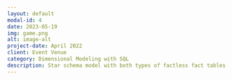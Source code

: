 ```yaml
---
layout: default
modal-id: 4
date: 2023-05-19
img: game.png
alt: image-alt
project-date: April 2022
client: Event Venue
category: Dimensional Modeling with SQL
description: Star schema model with both types of factless fact tables. Case 1 - event tracking tables. Case 2 - coverage tables.
---
```

